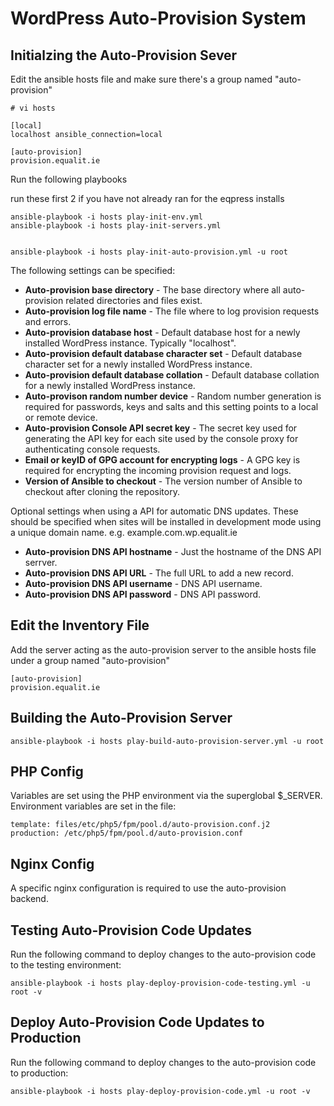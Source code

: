 # WordPress Auto-Provision System

## Initialzing the Auto-Provision Sever

Edit the ansible hosts file and make sure there's a group named "auto-provision"

	# vi hosts
	
	[local]
	localhost ansible_connection=local
	
	[auto-provision]
	provision.equalit.ie

Run the following playbooks

run these first 2 if you have not already ran for the eqpress installs

	ansible-playbook -i hosts play-init-env.yml
	ansible-playbook -i hosts play-init-servers.yml


	ansible-playbook -i hosts play-init-auto-provision.yml -u root

The following settings can be specified:

* **Auto-provision base directory** - The base directory where all auto-provision related directories and files exist.
* **Auto-provision log file name** - The file where to log provision requests and errors.
* **Auto-provision database host** - Default database host for a newly installed WordPress instance. Typically "localhost".
* **Auto-provision default database character set** - Default database character set for a newly installed WordPress instance.
* **Auto-provision default database collation** - Default database collation for a newly installed WordPress instance.
* **Auto-provison random number device** - Random number generation is required for passwords, keys and salts and this setting points to a local or remote device.
* **Auto-provision Console API secret key** - The secret key used for generating the API key for each site used by the console proxy for authenticating console requests.
* **Email or keyID of GPG account for encrypting logs** - A GPG key is required for encrypting the incoming provision request and logs.
* **Version of Ansible to checkout** - The version number of Ansible to checkout after cloning the repository.

Optional settings when using a API for automatic DNS updates. These should be specified when sites will be installed in development mode using a unique domain name. e.g. example.com.wp.equalit.ie

* **Auto-provision DNS API hostname** - Just the hostname of the DNS API serrver.
* **Auto-provision DNS API URL** - The full URL to add a new record.
* **Auto-provision DNS API username** - DNS API username.
* **Auto-provision DNS API password** - DNS API password.


## Edit the Inventory File
Add the server acting as the auto-provision server to the ansible hosts file under a group named "auto-provision"

	[auto-provision]
	provision.equalit.ie

## Building the Auto-Provision Server

	ansible-playbook -i hosts play-build-auto-provision-server.yml -u root

## PHP Config
Variables are set using the PHP environment via the superglobal $_SERVER. Environment variables are set in the file:

	template: files/etc/php5/fpm/pool.d/auto-provision.conf.j2
	production: /etc/php5/fpm/pool.d/auto-provision.conf


## Nginx Config
A specific nginx configuration is required to use the auto-provision backend.

## Testing Auto-Provision Code Updates
Run the following command to deploy changes to the auto-provision code to the testing environment:

	ansible-playbook -i hosts play-deploy-provision-code-testing.yml -u root -v


## Deploy Auto-Provision Code Updates to Production
Run the following command to deploy changes to the auto-provision code to production:

	ansible-playbook -i hosts play-deploy-provision-code.yml -u root -v



